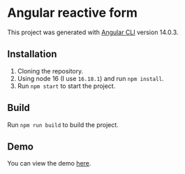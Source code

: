 # Angular reactive form

This project was generated with [Angular CLI](https://github.com/angular/angular-cli) version 14.0.3.

## Installation

1. Cloning the repository.
2. Using node 16 (I use `16.18.1`) and run `npm install`.
3. Run `npm start` to start the project.

## Build

Run `npm run build` to build the project.

## Demo

You can view the demo [here](https://create-and-view-angular-dynamic-form.vercel.app/form/builder).

